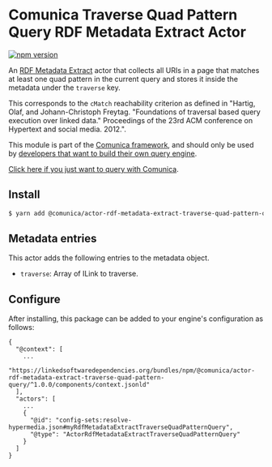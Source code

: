 # Comunica Traverse Quad Pattern Query RDF Metadata Extract Actor

[![npm version](https://badge.fury.io/js/%40comunica%2Factor-rdf-metadata-extract-traverse-quad-pattern-query.svg)](https://www.npmjs.com/package/@comunica/actor-rdf-metadata-extract-traverse-quad-pattern-query)

An [RDF Metadata Extract](https://github.com/comunica/comunica/tree/master/packages/bus-rdf-metadata-extract) actor that
collects all URIs in a page that matches at least one quad pattern in the current query
and stores it inside the metadata under the `traverse` key.

This corresponds to the `cMatch` reachability criterion as defined in "Hartig, Olaf, and Johann-Christoph Freytag. "Foundations of traversal based query execution over linked data." Proceedings of the 23rd ACM conference on Hypertext and social media. 2012.".

This module is part of the [Comunica framework](https://github.com/comunica/comunica),
and should only be used by [developers that want to build their own query engine](https://comunica.dev/docs/modify/).

[Click here if you just want to query with Comunica](https://comunica.dev/docs/query/).

## Install

```bash
$ yarn add @comunica/actor-rdf-metadata-extract-traverse-quad-pattern-query
```

## Metadata entries

This actor adds the following entries to the metadata object.

* `traverse`: Array of ILink to traverse.

## Configure

After installing, this package can be added to your engine's configuration as follows:
```text
{
  "@context": [
    ...
    "https://linkedsoftwaredependencies.org/bundles/npm/@comunica/actor-rdf-metadata-extract-traverse-quad-pattern-query/^1.0.0/components/context.jsonld"  
  ],
  "actors": [
    ...
    {
      "@id": "config-sets:resolve-hypermedia.json#myRdfMetadataExtractTraverseQuadPatternQuery",
      "@type": "ActorRdfMetadataExtractTraverseQuadPatternQuery"
    }
  ]
}
```
